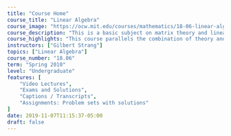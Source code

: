 ```yaml
---
title: "Course Home"
course_title: "Linear Algebra"
course_image: "https://ocw.mit.edu/courses/mathematics/18-06-linear-algebra-spring-2010/18-06s10.jpg"
course_description: "This is a basic subject on matrix theory and linear algebra. Emphasis is given to topics that will be useful in other disciplines, including systems of equations, vector spaces, determinants, eigenvalues, similarity, and positive definite matrices."
course_highlights: "This course parallels the combination of theory and applications in Professor Strang’s textbook Introduction to Linear Algebra. The course picks out four key applications in the book: Graphs and Networks; Systems of Differential Equations; Least Squares and Projections; and Fourier Series and the Fast Fourier Transform."
instructors: ["Gilbert Strang"]
topics: ["Linear Algebra"]
course_number: "18.06"
term: "Spring 2010"
level: "Undergraduate"
features: [
    "Video Lectures",
    "Exams and Solutions",
    "Captions / Transcripts",
    "Assignments: Problem sets with solutions"
]
date: 2019-11-07T11:15:37-05:00
draft: false
---
```


